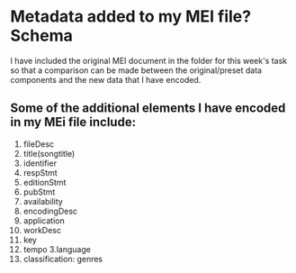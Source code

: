 # Metadata added to my MEI file? Schema
I have included the original MEI document in the folder for this week's task so that a comparison can be made between
the original/preset data components and the new data that I have encoded.

## Some of the additional elements I have encoded in my MEi file include:
1. fileDesc
 1. title(songtitle)
 2. identifier
 3. respStmt
 4. editionStmt
 5. pubStmt
 6. availability
2. encodingDesc
 1. application
3. workDesc
 1. key
 2. tempo
 3.language
 4. classification: genres

